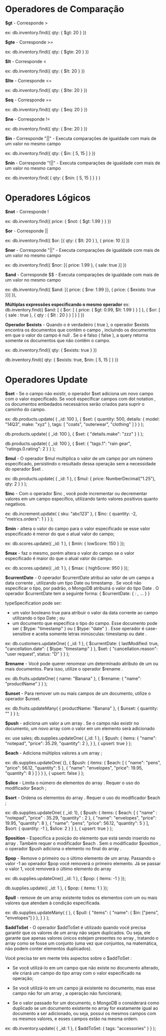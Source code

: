 # Operadores de Comparação
**$gt** - Corresponde >

ex:
db.inventory.find({ qty: { $gt: 20 } })

**$gte** - Corresponde >=

ex:
db.inventory.find({ qty: { $gte: 20 } })

**$lt**	- Corresponde <

ex:
db.inventory.find({ qty: { $lt: 20 } })

**$lte** - 	Corresponde <=

ex:
db.inventory.find({ qty: { $lte: 20 } })

**$eq**	- Corresponde ==

ex:
db.inventory.find({ qty: { $eq: 20 } })

**$ne**	- Corresponde !=

ex:
db.inventory.find({ qty: { $ne: 20 } })

**$in**	- Corresponde "||" - Executa comparações de igualdade com mais de um valor no mesmo campo

ex:
db.inventory.find({ qty: { $in: [ 5, 15 ] } })

**$nin** - 	Corresponde "!||" - Executa comparações de igualdade com mais de um valor no mesmo campo

ex:
db.inventory.find( { qty: { $nin: [ 5, 15 ] } } )

# Operadores Lógicos
**$not**	- Corresponde !

ex:
db.inventory.find({ price: { $not: { $gt: 1.99 } } })

**$or**	- Corresponde ||

ex:
db.inventory.find({ $or: [{ qty: { $lt: 20 } }, { price: 10 }] })

**$nor**	- Corresponde "||" - Executa comparações de igualdade com mais de um valor no mesmo campo

ex:
db.inventory.find({ $nor: [{ price: 1.99 }, { sale: true }] })

**$and** - 	Corresponde $$ - Executa comparações de igualdade com mais de um valor no mesmo campo

ex:
db.inventory.find({ $and: [{ price: { $ne: 1.99 }}, { price: { $exists: true }}] }),

**Múltiplas expressões especificando o mesmo operador**
ex:
db.inventory.find({
    $and: [
        {
            $or: [
                { price: { $gt: 0.99, $lt: 1.99 } }
            ]
        },
        {
            $or: [
                { sale : true },
                { qty : { $lt : 20 } }
            ]
        }
    ]
})

**Operador $exists** - Quando o <boolean> é verdadeiro ( true ), o operador $exists encontra os documentos que contêm o campo , incluindo os documentos em que o valor do campo é null . Se o <boolean> é falso ( false ), a query retorna somente os documentos que não contêm o campo.

ex:
db.inventory.find({ qty: { $exists: true } })

db.inventory.find({ qty: { $exists: true, $nin: [ 5, 15 ] } })

# Operadores Update

**$set** - Se o campo não existir, o operador $set adiciona um novo campo com o valor especificado. Se você especificar campos com dot notation , os documentos embedados necessários serão criados para suprir o caminho do campo.

ex:
db.products.update(
  { _id: 100 },
  { $set: {
      quantity: 500,
      details: { model: "14Q3", make: "xyz" },
      tags: [ "coats", "outerwear", "clothing" ]
    }
  }
);

db.products.update(
  { _id: 100 },
  { $set: { "details.make": "zzz" } }
);

db.products.update(
  { _id: 100 },
  { $set: {
      "tags.1": "rain gear",
      "ratings.0.rating": 2
    }
  }
);

**$mul** - O operador $mul multiplica o valor de um campo por um número especificado, persistindo o resultado dessa operação sem a necessidade do operador $set .

ex:
db.products.update(
  { _id: 1 },
  { $mul: { price: NumberDecimal("1.25"), qty: 2 } }
);

**$inc** - Com o operador $inc , você pode incrementar ou decrementar valores em um campo específico, utilizando tanto valores positivos quanto negativos.

ex:
db.increment.update(
  { sku: "abc123" },
  { $inc: { quantity: -2, "metrics.orders": 1 } }
);

**$min** - altera o valor do campo para o valor especificado se esse valor especificado é menor do que o atual valor do campo;

ex:
db.scores.update({ _id: 1 }, { $min: { lowScore: 150 } });

**$max** - faz o mesmo, porém altera o valor do campo se o valor especificado é maior do que o atual valor do campo.

ex:
db.scores.update({ _id: 1 }, { $max: { highScore: 950 } });

**$currentDate** - O operador $currentDate atribui ao valor de um campo a data corrente , utilizando um tipo Date ou timestamp . Se você não especificar o tipo, por padrão, o MongoDB atribuirá o valor do tipo Date . O operador $currentDate tem a seguinte forma: 
{ $currentDate: { <campo>: <typeSpecification>, ... } }

typeSpecification pode ser:
- um valor booleano true para atribuir o valor da data corrente ao campo utilizando o tipo Date ; ou
- um documento que especifica o tipo do campo. Esse documento pode ser { $type: "timestamp" } ou { $type: "date" } . Esse operador é case-sensitive e aceita somente letras minúsculas: timestamp ou date .

ex:
db.customers.updateOne(
  { _id: 1 },
  { $currentDate: {
      lastModified: true,
      "cancellation.date": { $type: "timestamp" }
    }, $set: {
      "cancellation.reason": "user request",
      status: "D"
    }
  }
);

**$rename** - Você pode querer renomear um determinado atributo de um ou mais documentos. Para isso, utilize o operador $rename .

ex:
db.fruits.updateOne(
  { name: "Banana" },
  { $rename: {
      "name": "productName"
    }
  }
);

**$unset** - Para remover um ou mais campos de um documento, utilize o operador $unset.

ex: 
db.fruits.updateMany(
  { productName: "Banana" },
  { $unset: { quantity: "" } }
);

**$push** - adiciona um valor a um array . Se o campo não existir no documento, um novo array com o valor em um elemento será adicionado

ex:
use sales;
db.supplies.updateOne(
  {_id: 1 },
  { $push: 
    { 
      items: {
        "name": "notepad",
        "price":  35.29,
        "quantity": 2
      },
    } 
  },
  { upsert: true }
);

  **$each** - Adiciona múltiplos valores a um array ;

  ex:
  db.supplies.updateOne(
    {},
    { $push: {
        items: 
        { $each: [
           {
            "name": "pens",
            "price": 56.12,
            "quantity": 5
          },
          {
            "name": "envelopes",
            "price": 19.95,
            "quantity": 8
          }
        ] }
    } },
    { upsert: false }
  );

  **$slice** -  Limita o número de elementos do array . Requer o uso do modificador $each ;

  **$sort** -  Ordena os elementos do array . Requer o uso do modificador $each ;
  
  ex:
  db.supplies.updateOne(
  { _id: 1},
  { $push: {
      items: { 
        $each: [
          {
            "name" : "notepad",
            "price" : 35.29,
            "quantity" : 2
          },
          {
            "name": "envelopes",
            "price": 19.95,
            "quantity": 8
          },
          {
            "name": "pens",
            "price": 56.12,
            "quantity": 5
          }
      ],
      $sort: { quantity: -1 },
      $slice: 2
    }
    }
  },
  { upsert: true }
);

  **$position** - Especifica a posição do elemento que está sendo inserido no array . Também requer o modificador $each . Sem o modificador $position , o operador $push adiciona o elemento no final do array .

**$pop** - Remove o primeiro ou o último elemento de um array. Passando o valor -1 ao operador $pop você removerá o primeiro elemento. Já se passar o valor 1, você removerá o último elemento do array

ex:
db.supplies.updateOne({ _id: 1 }, { $pop: { items: -1 } });

db.supplies.update({ _id: 1 }, { $pop: { items: 1 } });

**$pull** - remove de um array existente todos os elementos com um ou mais valores que atendam à condição especificada.

ex:
db.supplies.updateMany(
  { },
  {
    $pull: {
      "items": { 
        "name": { $in: ["pens", "envelopes"] }
      },
    }
  }
);

**$addToSet** - O operador $addToSet é utilizado quando você precisa garantir que os valores de um array não sejam duplicados. Ou seja, ele garante que apenas valores únicos estejam presentes no array , tratando o array como se fosse um conjunto (uma vez que conjuntos, na matemática, não podem conter elementos duplicados).

Você precisa ter em mente três aspectos sobre o $addToSet :
- Se você utilizá-lo em um campo que não existe no documento alterado, ele criará um campo do tipo array com o valor especificado na operação;

- Se você utilizá-lo em um campo já existente no documento, mas esse campo não for um array , a operação não funcionará;

- Se o valor passado for um documento, o MongoDB o considerará como duplicado se um documento existente no array for exatamente igual ao documento a ser adicionado, ou seja, possui os mesmos campos com os mesmos valores, e esses campos estão na mesma ordem.

ex:
db.inventory.update(
  { _id: 1 },
  { $addToSet: { tags: "accessories" } }
);
